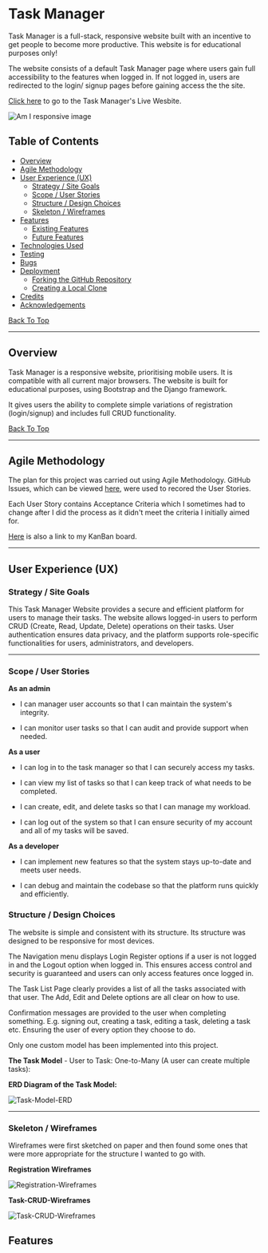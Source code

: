 # Task Manager

Task Manager is a full-stack, responsive website built with an incentive to get people to become more productive. This website is for educational purposes only!

The website consists of a default Task Manager page where users gain full accessibility to the features when logged in. If not logged in, users are redirected to the login/ signup pages before gaining access the the site.

[Click here](https://task-manager-p4-948686f46531.herokuapp.com/) to go to the Task Manager's Live Wesbite.

![Am I responsive image](documentation/responsive.png)

## Table of Contents

- [Overview](#overview)
- [Agile Methodology](#agile-methodology)
- [User Experience (UX)](#user-experience-ux)
  - [Strategy / Site Goals](#strategy--site-goals)
  - [Scope / User Stories](#scope--user-stories)
  - [Structure / Design Choices](#structure--design-choices)
  - [Skeleton / Wireframes](#skeleton--wireframes)
- [Features](#features)
  - [Existing Features](#existing-features)
  - [Future Features](#future-features)
- [Technologies Used](#technologies-used)
- [Testing](#testing)
- [Bugs](#bugs)
- [Deployment](#deployment)
  - [Forking the GitHub Repository](#forking-the-github-repository)
  - [Creating a Local Clone](#creating-a-local-clone)
- [Credits](#credits)
- [Acknowledgements](#acknowledgements)

[Back To Top](#Task-Manager)

---

## Overview

Task Manager is a responsive website, prioritising mobile users. It is compatible with all current major browsers. The website is built for educational purposes, using Bootstrap and the Django framework.

It gives users the ability to complete simple variations of registration (login/signup) and includes full CRUD functionality.

[Back To Top](#table-of-contents)

---

## Agile Methodology

The plan for this project was carried out using Agile Methodology. GitHub Issues, which can be viewed [here](https://github.com/JackSummerfield1/task-manager-p4/issues?q=is%3Aissue+is%3Aclosed), were used to recored the User Stories.

Each User Story contains Acceptance Criteria which I sometimes had to change after I did the process as it didn't meet the criteria I initially aimed for.

[Here](https://github.com/users/JackSummerfield1/projects/3) is also a link to my KanBan board.

---

## User Experience (UX)

### Strategy / Site Goals

This Task Manager Website provides a secure and efficient platform for users to manage their tasks. The website allows logged-in users to perform CRUD (Create, Read, Update, Delete) operations on their tasks. User authentication ensures data privacy, and the platform supports role-specific functionalities for users, administrators, and developers.

---

### Scope / User Stories

**As an admin**

- I can manager user accounts so that I can maintain the system's integrity.

- I can monitor user tasks so that I can audit and provide support when needed.

**As a user**

- I can log in to the task manager so that I can securely access my tasks.

- I can view my list of tasks so that I can keep track of what needs to be completed.

- I can create, edit, and delete tasks so that I can manage my workload.

- I can log out of the system so that I can ensure security of my account and all of my tasks will be saved.

**As a developer**

- I can implement new features so that the system stays up-to-date and meets user needs.

- I can debug and maintain the codebase so that the platform runs quickly and efficiently.

### Structure / Design Choices

The website is simple and consistent with its structure. Its structure was designed to be responsive for most devices.

The Navigation menu displays Login Register options if a user is not logged in and the Logout option when logged in. This ensures access control and security is guaranteed and users can only access features once logged in.

The Task List Page clearly provides a list of all the tasks associated with that user. The Add, Edit and Delete options are all clear on how to use.

Confirmation messages are provided to the user when completing something. E.g. signing out, creating a task, editing a task, deleting a task etc. Ensuring the user of every option they choose to do.

Only one custom model has been implemented into this project.

**The Task Model** - User to Task: One-to-Many (A user can create multiple tasks):

**ERD Diagram of the Task Model:**

![Task-Model-ERD](documentation/erd-dia.png)

---

### Skeleton / Wireframes

Wireframes were first sketched on paper and then found some ones that were more appropriate for the structure I wanted to go with.

**Registration Wireframes**

![Registration-Wireframes](documentation/registration-wire.png)

**Task-CRUD-Wireframes**

![Task-CRUD-Wireframes](documentation/task-crud-wire.png)

## Features
